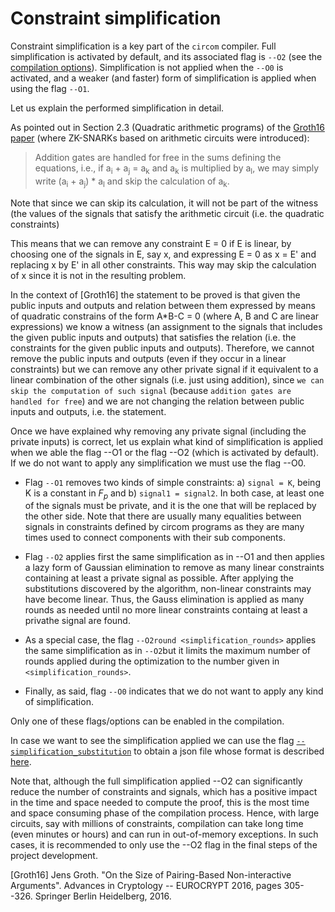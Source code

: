 # Constraint simplification

Constraint simplification is a key part of the `circom` compiler. Full simplification is activated by default, and its associated flag is `--O2` (see the [compilation options](../../compilation-options.md)). Simplification is not applied when the  `--O0` is activated, and a weaker (and faster) form of simplification is applied when using the flag `--O1`.

Let us explain the performed simplification in detail.

As pointed out in Section 2.3 (Quadratic arithmetic programs) of the [Groth16 paper](https://eprint.iacr.org/2016/260) (where ZK-SNARKs based on arithmetic circuits were introduced): 

> Addition gates are handled for free in the sums defining the equations, i.e., if a<sub>i</sub> + a<sub>j</sub> = a<sub>k</sub> and a<sub>k</sub> is multiplied by a<sub>l</sub>, we may simply write (a<sub>i</sub> + a<sub>j</sub>) * a<sub>l</sub> and skip the calculation of a<sub>k</sub>.

Note that since we can skip its calculation, it will not be part of the witness (the values of the signals that satisfy the arithmetic circuit (i.e. the quadratic constraints)

This means that we can remove any constraint E = 0 if E is linear, by choosing one of the signals in E, say x, and expressing E = 0 as x = E' and replacing x by E' in all other constraints. This way may skip the calculation of x since it is not in the resulting problem.

In the context of [Groth16] the statement to be proved is that given the public inputs and outputs and relation between them expressed by means of quadratic constrains of the form A*B-C = 0 (where A, B and C are linear expressions) we know a witness (an assignment to the signals that includes the given public inputs and outputs)  that satisfies the relation (i.e. the constraints for the given public inputs and outputs). Therefore, we cannot remove the public inputs and outputs (even if they occur in a linear constraints) but we can remove any other private signal if it equivalent to a linear combination of the other signals (i.e. just using addition), since `we can skip the computation of such signal` (because `addition gates are handled for free`) and we are not changing the relation between public inputs and outputs, i.e. the statement.

Once we have explained why removing any private signal (including the private inputs) is correct, let us explain what kind of simplification is applied when we able the flag --O1  or the flag --O2 (which is activated by default). If we do not want to apply any simplification we must use the flag --O0.

* Flag ```--O1``` removes two kinds of simple constraints: a) ```signal = K```, being K is a constant in $F_p$ and b) ```signal1 = signal2```. In both case, at least one of the signals must be private, and it is the one that will be replaced by the other side. Note that there are usually many equalities between signals in constraints defined by circom programs as they are many times used to connect components with their sub components.
  
* Flag ```--O2``` applies first the same simplification as in --O1 and then applies a lazy form of Gaussian elimination to remove as many linear constraints containing at least a private signal  as possible. After applying the substitutions discovered by the algorithm, non-linear constraints may have become linear. Thus, the Gauss elimination is applied as many rounds as needed until no more linear constraints containg at least a privathe signal are found.

* As a special case, the flag ```--O2round <simplification_rounds>``` applies the same simplification as in ```--O2```but it limits the maximum number of rounds applied during the optimization to the number given in ```<simplification_rounds>```.

* Finally, as said, flag ```--O0``` indicates that we do not want to apply any kind of simplification.
  
Only one of these flags/options can be enabled in the compilation.

In case we want to see the simplification applied we can use the flag [```--simplification_substitution```](../../compilation-options.md) to obtain a json file whose format is described [here](../formats/simplification-json.md).

Note that, although the full simplification applied --O2 can significantly reduce the number of constraints and signals, which has a positive impact in the time and space needed to compute the proof, this is the most time and space consuming phase of the compilation process. Hence, with large circuits, say with millions of constraints, compilation can take long time (even minutes or hours) and can run in out-of-memory exceptions. In such cases, it is recommended to only use the --O2 flag in the final steps of the project development.

[Groth16] Jens Groth. "On the Size of Pairing-Based Non-interactive Arguments". Advances in Cryptology -- EUROCRYPT 2016, pages 305--326. Springer Berlin Heidelberg, 2016.

